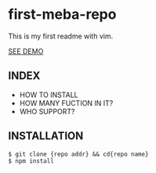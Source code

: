 # first-meba-repo
This is my first readme with vim.

[SEE DEMO](https://github.com/ronieo/first-meba-repo)

## INDEX

- HOW TO INSTALL
- HOW MANY FUCTION IN IT?
- WHO SUPPORT?

## INSTALLATION

```shell
$ git clone {repo addr} && cd{repo name}
$ npm install
```
